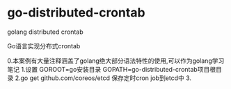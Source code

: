 # go-distributed-crontab
golang distributed crontab

Go语言实现分布式crontab

0.本案例有大量注释涵盖了golang绝大部分语法特性的使用,可以作为golang学习笔记
1.设置 GOROOT=go安装目录 GOPATH=go-distributed-crontab项目根目录
2.go get github.com/coreos/etcd 保存定时cron job到etcd中
3.
